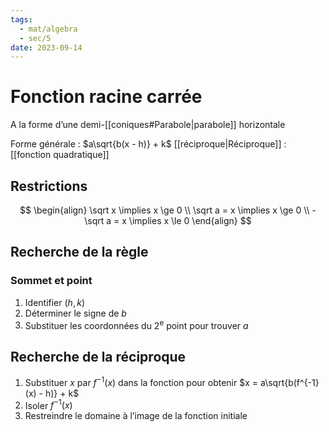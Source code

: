 ```yaml
---
tags:
  - mat/algebra
  - sec/5
date: 2023-09-14
---
```


# Fonction racine carrée

A la forme d’une demi-[[coniques#Parabole|parabole]] horizontale

Forme générale : $a\sqrt{b(x - h)} + k$
[[réciproque|Réciproque]] : [[fonction quadratique]]

## Restrictions

$$
\begin{align}
\sqrt x \implies x \ge 0 \\
\sqrt a = x \implies x \ge 0 \\
-\sqrt a = x \implies x \le 0
\end{align}
$$

## Recherche de la règle

### Sommet et point

1. Identifier $(h, k)$
2. Déterminer le signe de $b$
3. Substituer les coordonnées du 2<sup>e</sup> point pour trouver $a$

## Recherche de la réciproque

1. Substituer $x$ par $f^{-1}(x)$ dans la fonction pour obtenir $x = a\sqrt{b(f^{-1}(x) - h)} + k$
2. Isoler $f^{-1}(x)$
3. Restreindre le domaine à l’image de la fonction initiale